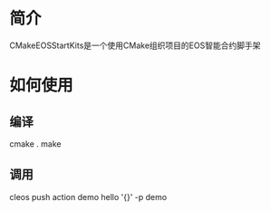# 简介

CMakeEOSStartKits是一个使用CMake组织项目的EOS智能合约脚手架

# 如何使用

## 编译

cmake .
make 

## 调用

cleos push action demo hello '{}' -p demo